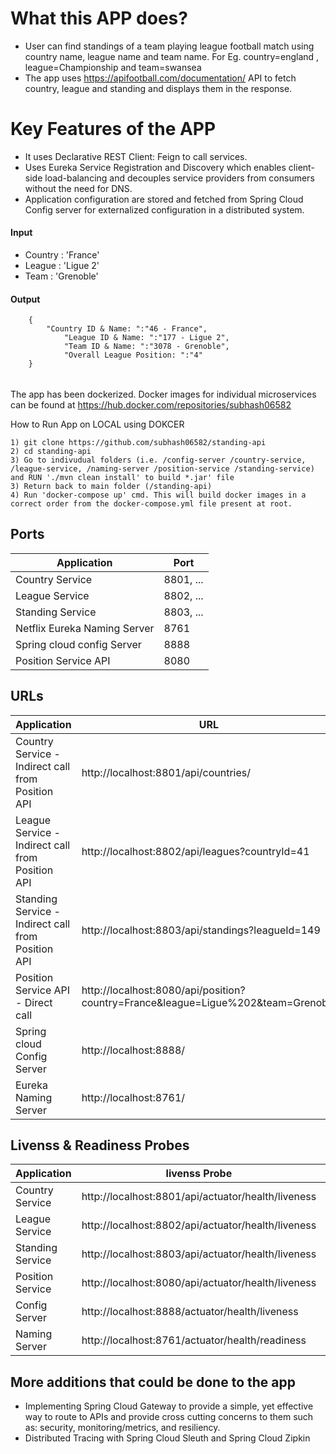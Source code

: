 # What this APP does?
- User can find standings of a team playing league football match using country name, league name and team name. For Eg. country=england , league=Championship and team=swansea
- The app uses https://apifootball.com/documentation/ API to fetch country, league and standing and displays them in the response.

# Key Features of the APP
- It uses Declarative REST Client: Feign to call services.
- Uses Eureka Service Registration and Discovery which enables client-side load-balancing and decouples service providers from consumers without the need for DNS.
- Application configuration are stored and fetched from Spring Cloud Config server for externalized configuration in a distributed system.

#### Input
- Country : 'France'
- League  : 'Ligue 2'
- Team    : 'Grenoble'

#### Output
```
	{
	    "Country ID & Name: ":"46 - France",
            "League ID & Name: ":"177 - Ligue 2",
            "Team ID & Name: ":"3078 - Grenoble",
            "Overall League Position: ":"4"
	} 
```

###### 
The app has been dockerized. Docker images for individual microservices can be found at https://hub.docker.com/repositories/subhash06582

How to Run App on LOCAL using DOKCER
```
1) git clone https://github.com/subhash06582/standing-api
2) cd standing-api
3) Go to indivudual folders (i.e. /config-server /country-service, /league-service, /naming-server /position-service /standing-service) and RUN './mvn clean install' to build *.jar' file
3) Return back to main folder (/standing-api)
4) Run 'docker-compose up' cmd. This will build docker images in a correct order from the docker-compose.yml file present at root.
```

## Ports

|     Application       |     Port          |
| ------------- | ------------- |
| Country Service | 8801, ...  |
| League Service | 8802, ... |
| Standing Service | 8803, ... |
| Netflix Eureka Naming Server | 8761 |
| Spring cloud config Server | 8888 |
| Position Service API | 8080 |

## URLs

|     Application       |     URL          |
| ------------- | ------------- |
| Country Service - Indirect call from Position API| http://localhost:8801/api/countries/ |
| League Service - Indirect call from Position API| http://localhost:8802/api/leagues?countryId=41|
| Standing Service - Indirect call from Position API| http://localhost:8803/api/standings?leagueId=149|
| Position Service API - Direct call | http://localhost:8080/api/position?country=France&league=Ligue%202&team=Grenoble|
| Spring cloud Config Server | http://localhost:8888/|
| Eureka Naming Server | http://localhost:8761/|


## Livenss & Readiness Probes

|     Application       |    livenss  Probe          |     readiness  Probe          |
| ------------- | ------------- | ------------- |
| Country Service | http://localhost:8801/api/actuator/health/liveness | http://localhost:8801/api/actuator/health/readiness |
| League Service | http://localhost:8802/api/actuator/health/liveness| http://localhost:8802/api/actuator/health/readiness |
| Standing Service | http://localhost:8803/api/actuator/health/liveness| http://localhost:8803/api/actuator/health/readiness |
| Position Service | http://localhost:8080/api/actuator/health/liveness| http://localhost:8080/api/actuator/health/readiness |
| Config Server | http://localhost:8888/actuator/health/liveness| http://localhost:8888/actuator/health/readiness |
| Naming Server | http://localhost:8761/actuator/health/readiness| http://localhost:8761/actuator/health/readiness |

## More additions that could be done to the app
- Implementing Spring Cloud Gateway to provide a simple, yet effective way to route to APIs and provide cross cutting concerns to them such as: security, monitoring/metrics, and resiliency.
- Distributed Tracing with Spring Cloud Sleuth and Spring Cloud Zipkin

